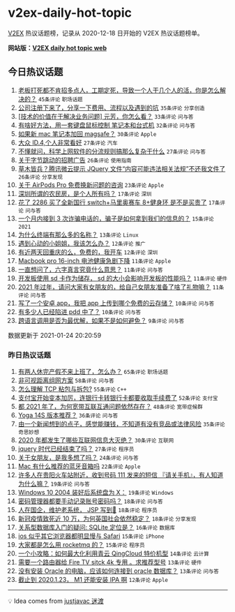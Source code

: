 # v2ex-daily-hot-topic

[V2EX](https://www.v2ex.com/) 热议话题榜，记录从 2020-12-18 日开始的 V2EX 热议话题榜单。

**网站版：[V2EX daily hot topic web](https://realleonardo.github.io/v2ex-daily-hot-topic-web/)**

## 今日热议话题

<!-- TODAY BEGIN -->

1. [老板打死都不肯招多点人，工期定死，导致一个人干几个人的活，你是怎么解决的？](https://www.v2ex.com/t/747824) `45条评论` `职场话题`
1. [公司注册下来了，分享一下费用、流程以及遇到的坑](https://www.v2ex.com/t/747843) `35条评论` `分享创造`
1. [[技术的价值在于解决业务问题] 元芳，你怎么看？](https://www.v2ex.com/t/747800) `33条评论` `问与答`
1. [有啥好方法，用一套键盘鼠标控制 笔记本和台式机](https://www.v2ex.com/t/747842) `32条评论` `问与答`
1. [如果新 mac 笔记本加回 magsafe？](https://www.v2ex.com/t/747820) `30条评论` `Apple`
1. [大众 ID.4,个人非常看好](https://www.v2ex.com/t/747823) `27条评论` `汽车`
1. [不懂就问，科学上网软件的分流规则搞那么复杂干什么](https://www.v2ex.com/t/747883) `27条评论` `问与答`
1. [关于字节跳动的招聘广告](https://www.v2ex.com/t/747825) `26条评论` `使用指南`
1. [草木皆兵？腾讯微云提示 JQuery 文件“内容可能违法相关法规”不还我文件了](https://www.v2ex.com/t/747875) `26条评论` `分享发现`
1. [关于 AirPods Pro 免费换新问题的咨询](https://www.v2ex.com/t/747887) `23条评论` `Apple`
1. [深圳所谓的农民房，是个人所有吗？](https://www.v2ex.com/t/747905) `17条评论` `深圳`
1. [花了 2286 买了全新国行 switch+马里奥赛车 8+健身环 是不是买贵了](https://www.v2ex.com/t/747831) `17条评论` `问与答`
1. [一个月内接到 3 次诈骗电话的，骗子是如何拿到我们的信息的？](https://www.v2ex.com/t/747878) `15条评论` `2021`
1. [为什么终端有那么多的名称？](https://www.v2ex.com/t/747815) `13条评论` `Linux`
1. [遇到心动的小姐姐，我该怎么办？](https://www.v2ex.com/t/747909) `12条评论` `推广`
1. [有近两天回重庆的么，免费的，我开车](https://www.v2ex.com/t/747794) `12条评论` `深圳`
1. [Macbook pro 16-inch 电池健康急剧下降](https://www.v2ex.com/t/747867) `11条评论` `Apple`
1. [一直想问了，六字真言究竟什么意思？](https://www.v2ex.com/t/747865) `11条评论` `问与答`
1. [开发板使用 sd 卡作为储存， sd 的大小会影响开发板的性能吗？](https://www.v2ex.com/t/747845) `11条评论` `硬件`
1. [2021 年过年，请问大家有女朋友的，给自己女朋友准备了啥了礼物嘛？](https://www.v2ex.com/t/747805) `11条评论` `问与答`
1. [写了一个安卓 app，我把 app 上传到哪个免费的云存储？](https://www.v2ex.com/t/747929) `10条评论` `问与答`
1. [有多少人已经陷进 pdd 中了？](https://www.v2ex.com/t/747923) `10条评论` `问与答`
1. [跨语言调用是否为最优解，如果不是如何避免？](https://www.v2ex.com/t/747889) `9条评论` `问与答`

数据更新于 2021-01-24 20:20:59

<!-- TODAY END -->

### 昨日热议话题

<!-- YESTERDAY BEGIN -->

1. [有两人休完产假不来上班了，怎么办？](https://www.v2ex.com/t/747708) `65条评论` `职场话题`
1. [非可视距离组网方案](https://www.v2ex.com/t/747638) `58条评论` `问与答`
1. [怎么理解 TCP 粘包与拆包?](https://www.v2ex.com/t/747735) `55条评论` `C++`
1. [支付宝开始变本加厉，连银行卡转银行卡都要收取手续费了](https://www.v2ex.com/t/747601) `52条评论` `支付宝`
1. [都 2021 年了，为何宽带互联互通问题依然存在？](https://www.v2ex.com/t/747608) `48条评论` `宽带症候群`
1. [Yoga 14S 版本推荐？](https://www.v2ex.com/t/747587) `36条评论` `问与答`
1. [由一个新闻想到的点子，感觉能赚钱，不知道有没有竞品或法律风险](https://www.v2ex.com/t/747592) `35条评论` `奇思妙想`
1. [2020 年都发生了哪些互联网信息大灭绝？](https://www.v2ex.com/t/747743) `30条评论` `互联网`
1. [jquery 时代已经结束了吗？](https://www.v2ex.com/t/747726) `27条评论` `程序员`
1. [关于女朋友，是我多想了吗？](https://www.v2ex.com/t/747679) `24条评论` `问与答`
1. [Mac 有什么推荐的蓝牙音箱吗](https://www.v2ex.com/t/747740) `22条评论` `Apple`
1. [许多人在贵阳火车站附近，收到号码 111 发来的短信 『请关手机』，有人知道为什么嘛？](https://www.v2ex.com/t/747764) `19条评论` `问与答`
1. [Windows 10 2004 装好后系统盘为 X：](https://www.v2ex.com/t/747661) `19条评论` `Windows`
1. [密码管理器都要手动记录账号密码吗？](https://www.v2ex.com/t/747727) `18条评论` `问与答`
1. [人在国企，维护老系统， JSP 写到🤮](https://www.v2ex.com/t/747678) `18条评论` `程序员`
1. [新冠疫情致死近 10 万，为何英国社会依然稳定？](https://www.v2ex.com/t/747623) `18条评论` `分享发现`
1. [关系型数据库入门的疑问: SQLite 定位是？](https://www.v2ex.com/t/747715) `16条评论` `数据库`
1. [ios 似乎其它浏览器都明显慢与 Safari](https://www.v2ex.com/t/747658) `15条评论` `iPhone`
1. [大家都是怎么用 rocketmq 的？](https://www.v2ex.com/t/747645) `15条评论` `程序员`
1. [一个小攻略：如何最大化利用青云 QingCloud 特价机型](https://www.v2ex.com/t/747745) `14条评论` `云计算`
1. [需要一个路由器给 Fire TV sitck 4k 专用 。求推荐型号](https://www.v2ex.com/t/747739) `13条评论` `硬件`
1. [没有安装 Oracle 的电脑，应该如何连接到 oracle 数据库？](https://www.v2ex.com/t/747712) `13条评论` `问与答`
1. [截止到 2020.1.23， M1 还能安装 IPA 啊](https://www.v2ex.com/t/747668) `12条评论` `Apple`

<!-- YESTERDAY END -->

---

💡 Idea comes from [justjavac 迷渡](https://github.com/justjavac/)
